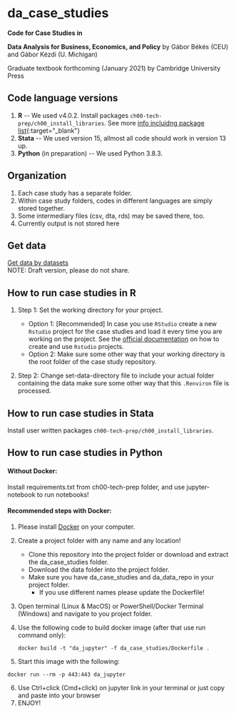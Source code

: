 # da_case_studies
**Code for Case Studies in**

**Data Analysis for Business, Economics, and Policy** by Gábor Békés (CEU) and Gábor Kézdi (U. Michigan) 

Graduate textbook forthcoming (January 2021) by Cambridge University Press

## Code language versions
1. **R** -- We used v4.0.2. Install packages `ch00-tech-prep/ch00_install_libraries`. See more [info incluidng package list](https://gabors-data-analysis.com/howto-r/){:target="_blank"}  
2. **Stata** -- We used version 15, allmost all code should work in version 13 up.
3. **Python** (in preparation) -- We used Python 3.8.3.


## Organization
1. Each case study has a separate folder.
2. Within case study folders, codes in different languages are simply stored together. 
3. Some intermediary files (csv, dta, rds) may be saved there, too. 
4. Currently output is not stored here 

## Get data
[Get data by datasets](https://drive.google.com/drive/folders/1g5j6v_WtB2lQDrSjpfhuw-P4s3Wm7Ucc?usp=sharing)  
NOTE: Draft version, please do not share. 


## How to run case studies in R

1. Step 1: Set the working directory for your project.

	- Option 1: [Recommended] In case you use `RStudio` create a new `Rstudio` project for the case studies and load it every time you are working on the project. See the [official documentation](https://support.rstudio.com/hc/en-us/articles/200526207-Using-Projects) on how to create and use `Rstudio` projects.
	- Option 2: Make sure some other way that your working directory is the root folder of the case study repository.

2. Step 2: Change set-data-directory file to include your actual folder containing the data
make sure some other way that this `.Renviron` file is processed.

## How to run case studies in Stata

Install user written packages `ch00-tech-prep/ch00_install_libraries`. 

## How to run case studies in Python


#### Without Docker:
Install requirements.txt from ch00-tech-prep folder, and use jupyter-notebook to run notebooks!

#### Recommended steps with Docker:

 1.  Please install [Docker](https://docs.docker.com/get-docker/) on your computer. 
 2. Create a project folder with any name and any location!
 
	 - Clone this repository into the project folder or download and extract the da_case_studies folder.
	 - Download the data folder into the project folder.
	 - Make sure you have da_case_studies and da_data_repo in your project folder.
		 - If you use different names please update the Dockerfile!
 3.  Open terminal (Linux & MacOS) or PowerShell/Docker Terminal (Windows) and navigate to you project folder.
 4. Use the following code to build docker image (after that use run command only):
	```
	docker build -t "da_jupyter" -f da_case_studies/Dockerfile .
	```
 5. Start this image with the following:
 ```
docker run --rm -p 443:443 da_jupyter
```
 6. Use Ctrl+click (Cmd+click) on jupyter link in your terminal or just copy and paste into your browser
 7. ENJOY!
 

